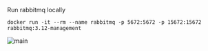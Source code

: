 
Run rabbitmq locally  

`docker run -it --rm --name rabbitmq -p 5672:5672 -p 15672:15672 rabbitmq:3.12-management
`

![main](https://github.com/svenkatareddy/spring-rabbitmq/actions/workflows/main-push.yaml/badge.svg)


